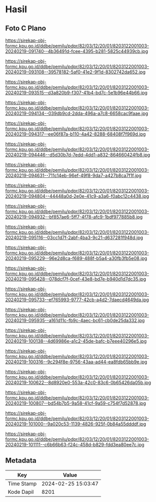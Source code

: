 # Hasil

## Foto C Plano

https://sirekap-obj-formc.kpu.go.id/ddbe/pemilu/pdpr/82/03/12/20/01/8203122001003-20240219-091740--4b36491d-fcee-4395-b281-5825c44939cb.jpg

https://sirekap-obj-formc.kpu.go.id/ddbe/pemilu/pdpr/82/03/12/20/01/8203122001003-20240219-093108--39578182-5af0-41e2-9f1d-8302742da652.jpg

https://sirekap-obj-formc.kpu.go.id/ddbe/pemilu/pdpr/82/03/12/20/01/8203122001003-20240219-093515--d3a820b9-f307-41b4-bd7c-5e1b96e44b66.jpg

https://sirekap-obj-formc.kpu.go.id/ddbe/pemilu/pdpr/82/03/12/20/01/8203122001003-20240219-094134--039db9cd-2dda-496a-a7c8-6658cac9faae.jpg

https://sirekap-obj-formc.kpu.go.id/ddbe/pemilu/pdpr/82/03/12/20/01/8203122001003-20240219-094317--ee06f87a-b110-4a42-8288-68408f7f969d.jpg

https://sirekap-obj-formc.kpu.go.id/ddbe/pemilu/pdpr/82/03/12/20/01/8203122001003-20240219-094446--d5d30b7d-7edd-4dd1-a832-864660424fb8.jpg

https://sirekap-obj-formc.kpu.go.id/ddbe/pemilu/pdpr/82/03/12/20/01/8203122001003-20240219-094631--711c14eb-96ef-49f8-9da7-a427b8ca7f1f.jpg

https://sirekap-obj-formc.kpu.go.id/ddbe/pemilu/pdpr/82/03/12/20/01/8203122001003-20240219-094804--44448a0d-2e0e-41c9-a3a6-f0abc12c4438.jpg

https://sirekap-obj-formc.kpu.go.id/ddbe/pemilu/pdpr/82/03/12/20/01/8203122001003-20240219-094932--bf857ae6-5ff7-4f78-afc9-1bdf977885b8.jpg

https://sirekap-obj-formc.kpu.go.id/ddbe/pemilu/pdpr/82/03/12/20/01/8203122001003-20240219-095116--03cc1d7f-2abf-4ba3-9c21-d637281f948d.jpg

https://sirekap-obj-formc.kpu.go.id/ddbe/pemilu/pdpr/82/03/12/20/01/8203122001003-20240219-095229--96e2d8ca-f689-488f-b5a4-a30fb3fb5e08.jpg

https://sirekap-obj-formc.kpu.go.id/ddbe/pemilu/pdpr/82/03/12/20/01/8203122001003-20240219-095428--078dcf7f-0cef-43e8-bd7e-b940d1d7dc35.jpg

https://sirekap-obj-formc.kpu.go.id/ddbe/pemilu/pdpr/82/03/12/20/01/8203122001003-20240219-095733--ef765993-9777-42cb-a4d2-7daecd4649da.jpg

https://sirekap-obj-formc.kpu.go.id/ddbe/pemilu/pdpr/82/03/12/20/01/8203122001003-20240219-095935--a161d11c-fb9c-4aec-bc61-cb0de25da332.jpg

https://sirekap-obj-formc.kpu.go.id/ddbe/pemilu/pdpr/82/03/12/20/01/8203122001003-20240219-100138--4d69986e-a1c2-45de-bafc-b7eee40296e5.jpg

https://sirekap-obj-formc.kpu.go.id/ddbe/pemilu/pdpr/82/03/12/20/01/8203122001003-20240219-100316--9c294f8e-9756-43aa-ad44-ea8fdb65bb9e.jpg

https://sirekap-obj-formc.kpu.go.id/ddbe/pemilu/pdpr/82/03/12/20/01/8203122001003-20240219-100622--8d8920e0-553a-42c0-83c6-0b65426da05b.jpg

https://sirekap-obj-formc.kpu.go.id/ddbe/pemilu/pdpr/82/03/12/20/01/8203122001003-20240219-100807--bd54b7b5-9a58-41cf-9a59-c754f7d52878.jpg

https://sirekap-obj-formc.kpu.go.id/ddbe/pemilu/pdpr/82/03/12/20/01/8203122001003-20240219-101000--9a020c53-1139-4826-925f-0b84a55ddddf.jpg

https://sirekap-obj-formc.kpu.go.id/ddbe/pemilu/pdpr/82/03/12/20/01/8203122001003-20240219-101111--c6b66b63-f24c-458d-b829-fdd3ea80ee7c.jpg


## Metadata

| Key        | Value               |
| ---------- | ------------------- |
| Time Stamp | 2024-02-25 15:03:47 |
| Kode Dapil | 8201                |



